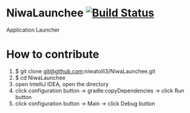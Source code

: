 # NiwaLaunchee [![Build Status](https://travis-ci.org/niwatolli3/NiwaLaunchee.svg?branch=master)](https://travis-ci.org/niwatolli3/NiwaLaunchee)
Application Launcher

# How to contribute
1. $ git clone git@github.com:niwatolli3/NiwaLaunchee.git
1. $ cd NiwaLaunchee
1. open IntelliJ IDEA, open the directory
1. click configuration button -> gradle:copyDependencies -> click Run button
1. click configuration button -> Main -> click Debug button
